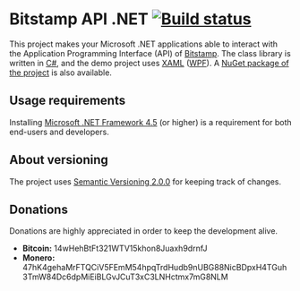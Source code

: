 # Bitstamp API .NET [![Build status](https://ci.appveyor.com/api/projects/status/vqnr7rbjt87lgkg7?svg=true)](https://ci.appveyor.com/project/JoJatekok/bitstampapi-net)
This project makes your Microsoft .NET applications able to interact with the Application Programming Interface (API) of [Bitstamp][].
The class library is written in [C#][], and the demo project uses [XAML][] ([WPF][]). A [NuGet package of the project][] is also available.

[Bitstamp]: https://www.bitstamp.net
[C#]: http://wikipedia.org/wiki/C_Sharp_%28programming_language%29
[XAML]: http://wikipedia.org/wiki/XAML
[WPF]: http://wikipedia.org/wiki/Windows_Presentation_Foundation
[NuGet package of the project]: https://www.nuget.org/packages/PoloniexApi.Net

## Usage requirements
Installing [Microsoft .NET Framework 4.5][] (or higher) is a requirement for both end-users and developers.

[Microsoft .NET Framework 4.5]: http://www.microsoft.com/download/details.aspx?id=30653

## About versioning
The project uses [Semantic Versioning 2.0.0][] for keeping track of changes.

[Semantic Versioning 2.0.0]: http://semver.org/spec/v2.0.0.html

## Donations
Donations are highly appreciated in order to keep the development alive.

- __Bitcoin:__ 14wHehBtFt321WTV15khon8Juaxh9drnfJ
- __Monero:__ 47hK4gehaMrFTQCiV5FEmM54hpqTrdHudb9nUBG88NicBDpxH4TGuh3TmW84Dc6dpMiEiBLGvJCuT3xC3LNHctmx7mG8NLM
